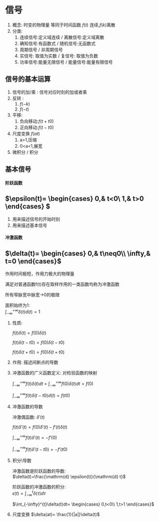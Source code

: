 # 信号
1. 概念: 时变的物理量 等同于时间函数  $f(t)$ 连续,$f(k)$离散
2. 分类: 
   1. 连续信号:定义域连续 / 离散信号:定义域离散
   2. 确知信号:有函数式 / 随机信号:无函数式
   3. 周期信号 / 非周期信号
   4. 实信号: 取值为实数 / 复信号: 取值为负数
   5. 功率信号:能量无限信号 / 能量信号:能量有限信号

## 信号的基本运算

1. 信号的加/乘 : 信号对应时刻的加或者乘
2. 反转 : 
    1. $f(-k)$
    2. $f(-t)$
3. 平移: 
    1. 负向移动:$f(t+t0)$ 
    2. 正向移动:$f(t-t0)$ 
4. 尺度变换 $f(at)$
    1. a>1,压缩
    2. 0<a<1,展宽
5. 微积分 / 积分


## 基本信号

#### 阶跃函数 
$\epsilon(t)=
    \begin{cases}
    0,& t<0\\
    1,& t>0
    \end{cases}
$
---
1. 用来描述信号的开始时刻
2. 用来描述基本信号

#### 冲激函数

$\delta(t)=
\begin{cases}
0,& t\neq0\\
\infty,& t=0
\end{cases}$
--
作用时间极短，作用力极大的物理量

满足对普通函数f(t)存在取样作用的一类函数均称为冲激函数

所有窄脉宽中脉宽->0的极限

面积始终为1:  
$\int_{-\infty}^{+\infty}$$\delta(t)d(t) = 1$


1. 性质:

    $f(t)\delta(t) = f(0)\delta(t)$

    $f(t)\delta(t-t0) = f(0)\delta(t-t0)$

    $f(t)\delta(t+t0) = f(0)\delta(t+t0)$


2. 作用:
    描述间断点的导数

3. 冲激函数的广义函数定义:
    对检验函数的映射

    $\int_{-\infty}^{+\infty}$$f(t)\delta(t)dt$
    = $\int_{-\infty}^{+\infty}$$f(0)\delta(t)dt
    = f(0)$

    $\int_{-\infty}^{+\infty}$$f(t)\delta(t-t0)d(t) = f(t0)$

4. 冲激函数的导数

    冲激偶函数:
    $\delta'(t)$

    $f(t)\delta'(t)=f(0)\delta'(t)-f'(t)\delta(t)$

    $\int_{-\infty}^{+\infty}$$f(t)\delta'(t) = -f'(0)$

    $\int_{-\infty}^{+\infty}$$f(t)\delta'(t-t0) = -f'(t0)$


5. 积分\导数

    冲激函数是阶跃函数的导数:  
    $\delta(t)=\frac{\mathrm{d} \epsilon(t)}{\mathrm{d} t}$

    阶跃函数的冲激函数的积分:  
    $\epsilon(t)=\int_{-\infty}^{t}\delta(\tau)d\tau$

    $\int_{-\infty}^{t}\delta(t)dt=
    \begin{cases}
        0,t<0\\
        1,t>1
    \end{cases}$
    
6. 尺度变换
    $\delta(at)= \frac{1}{|a|}\delta(t)$
